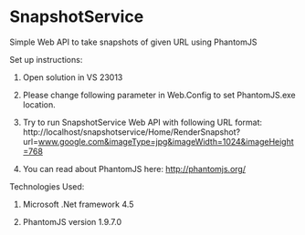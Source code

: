 SnapshotService
===============

Simple Web API to take snapshots of given URL using PhantomJS

Set up instructions:

1. Open solution in VS 23013

2. Please change following parameter in Web.Config to set PhantomJS.exe location.
   <add key="PhantomJSDirectory" value="Folder where PhantomJS.exe is located"/>
 
3. Try to run SnapshotService Web API with following URL format:
   http://localhost/snapshotservice/Home/RenderSnapshot?url=www.google.com&imageType=jpg&imageWidth=1024&imageHeight=768

4.  You can read about PhantomJS here: http://phantomjs.org/

Technologies Used:

1. Microsoft .Net framework 4.5

2. PhantomJS version 1.9.7.0
